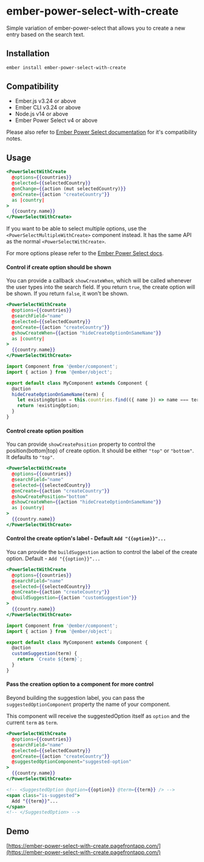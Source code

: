 # ember-power-select-with-create

Simple variation of ember-power-select that allows you to create a new entry based on the search text.

## Installation

```sh
ember install ember-power-select-with-create
```
## Compatibility

* Ember.js v3.24 or above
* Ember CLI v3.24 or above
* Node.js v14 or above
* Ember Power Select v4 or above

Please also refer to [Ember Power Select documentation](https://github.com/cibernox/ember-power-select#ember-power-select) for it's compatibility notes.

## Usage

```hbs
<PowerSelectWithCreate
  @options={{countries}}
  @selected={{selectedCountry}}
  @onChange={{action (mut selectedCountry)}}
  @onCreate={{action "createCountry"}}
  as |country|
>
  {{country.name}}
</PowerSelectWithCreate>
```

If you want to be able to select multiple options, use the `<PowerSelectMultipleWithCreate>` component instead. It has the same API as the normal `<PowerSelectWithCreate>`.

For more options please refer to the [Ember Power Select docs](http://www.ember-power-select.com/docs).

#### Control if create option should be shown

You can provide a callback `showCreateWhen`, which will be called whenever the user types into the search field.
If you return `true`, the create option will be shown. If you return `false`, it won't be shown.

```hbs
<PowerSelectWithCreate
  @options={{countries}}
  @searchField="name"
  @selected={{selectedCountry}}
  @onCreate={{action "createCountry"}}
  @showCreateWhen={{action "hideCreateOptionOnSameName"}}
  as |country|
>
  {{country.name}}
</PowerSelectWithCreate>
```

```js
import Component from '@ember/component';
import { action } from '@ember/object';

export default class MyComponent extends Component {
  @action
  hideCreateOptionOnSameName(term) {
    let existingOption = this.countries.find(({ name }) => name === term);
    return !existingOption;
  }
}
```

#### Control create option position

You can provide `showCreatePosition` property to control the position(bottom|top) of create option. It should be either `"top"` or `"bottom"`. It defaults to `"top"`.

```hbs
<PowerSelectWithCreate
  @options={{countries}}
  @searchField="name"
  @selected={{selectedCountry}}
  @onCreate={{action "createCountry"}}
  @showCreatePosition="bottom"
  @showCreateWhen={{action "hideCreateOptionOnSameName"}}
  as |country|
>
  {{country.name}}
</PowerSelectWithCreate>
```

#### Control the create option's label - Default `Add "{{option}}"...`

You can provide the `buildSuggestion` action to control the label of the create option. Default - `Add "{{option}}"...`

```hbs
<PowerSelectWithCreate
  @options={{countries}}
  @searchField="name"
  @selected={{selectedCountry}}
  @onCreate={{action "createCountry"}}
  @buildSuggestion={{action "customSuggestion"}}
>
  {{country.name}}
</PowerSelectWithCreate>
```

```js
import Component from '@ember/component';
import { action } from '@ember/object';

export default class MyComponent extends Component {
  @action
  customSuggestion(term) {
    return `Create ${term}`;
  }
}
```

#### Pass the creation option to a component for more control

Beyond building the suggestion label, you can pass the `suggestedOptionComponent` property the name of your component.

This component will receive the suggestedOption itself as `option` and the current `term` as `term`.

```hbs
<PowerSelectWithCreate
  @options={{countries}}
  @searchField="name"
  @selected={{selectedCountry}}
  @onCreate={{action "createCountry"}}
  @suggestedOptionComponent="suggested-option"
>
  {{country.name}}
</PowerSelectWithCreate>
```

```hbs
<!-- <SuggestedOption @option={{option}} @term={{term}} /> -->
<span class="is-suggested">
  Add "{{term}}"...
</span>
<!-- </SuggestedOption> -->
```
## Demo

[https://ember-power-select-with-create.pagefrontapp.com/](https://ember-power-select-with-create.pagefrontapp.com/)
